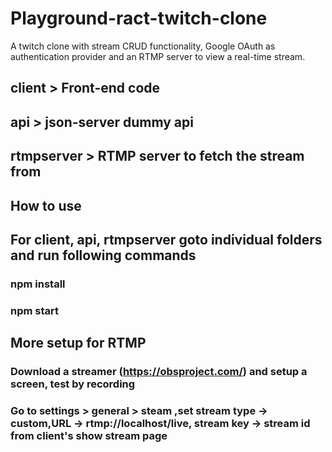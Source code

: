 # Playground-ract-twitch-clone

A twitch clone with stream CRUD functionality, Google OAuth as authentication provider and an RTMP server to view a real-time stream.

 ## client > Front-end code
 ## api > json-server dummy api
 ## rtmpserver > RTMP server to fetch the stream from


## How to use

## For client, api, rtmpserver goto individual folders and run following commands
### npm install 
### npm start


## More setup for RTMP
### Download a streamer (https://obsproject.com/) and setup a screen, test by recording
### Go to settings > general > steam ,set stream type -> custom,URL -> rtmp://localhost/live, stream key -> stream id from client's show stream page
